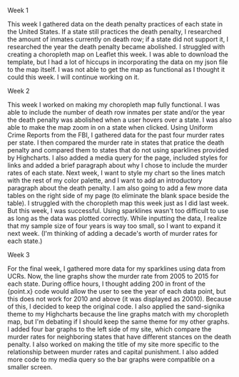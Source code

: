 Week 1

This week I gathered data on the death penalty practices of each state in the United States. If a state still practices the death penalty, I researched the amount of inmates currently on death row; if a state did not support it, I researched the year the death penalty became abolished. I struggled with creating a choropleth map on Leaflet this week. I was able to download the template, but I had a lot of hiccups in incorporating the data on my json file to the map itself. I was not able to get the map as functional as I thought it could this week. I will continue working on it. 

Week 2

This week I worked on making my choropleth map fully functional. I was able to include the number of death row inmates per state and/or the year the death penalty was abolished when a user hovers over a state. I was also able to make the map zoom in on a state when clicked. Using Uniform Crime Reports from the FBI, I gathered data for the past four murder rates per state. I then compared the murder rate in states that pratice the death penalty and compared them to states that do not using sparklines provided by Highcharts. I also added a media query for the page, included styles for links and added a brief paragraph about why I chose to include the murder rates of each state. Next week, I want to style my chart so the lines match with the rest of my color palette, and I want to add an introductory paragraph about the death penalty. I am also going to add a few more data tables on the right side of my page (to eliminate the blank space beside the table). I struggled with the choropleth map this week just as I did last week. But this week, I was successful. Using sparklines wasn't too difficult to use as long as the data was plotted correctly. While inputting the data, I realize that my sample size of four years is way too small, so I want to expand it next week. (I'm thinking of adding a decade's worth of murder rates for each state.) 

Week 3

For the final week, I gathered more data for my sparklines using data from UCRs. Now, the line graphs show the murder rate from 2005 to 2015 for each state. During office hours, I thought adding 200 in front of the {point.x} code would allow the user to see the year of each data point, but this does not work for 2010 and above (it was displayed as 20010). Because of this, I decided to keep the original code. I also applied the sand-signika theme to my Highcharts because the line graphs match with my choropleth map, but I'm debating if I should keep the same theme for my other graphs. I added four bar graphs to the left side of my site, which compare the murder rates for neighboring states that have different stances on the death penalty. I also worked on making the title of my site more specific to the relationship between murder rates and capital punishment. I also added more code to my media query so the bar graphs were compatible on a smaller screen. 
